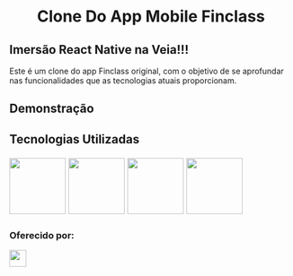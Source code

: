 <h1 align='center'>Clone Do App Mobile Finclass</h1>

<h2> Imersão React Native na Veia!!!</h2>
  <p>Este é um clone do app Finclass original, com o objetivo de se aprofundar nas funcionalidades que as tecnologias atuais proporcionam. </p>



<h2>Demonstração</h2>



<h2>Tecnologias Utilizadas
 <p ><img height='100'  src='https://pagepro.co/blog/wp-content/uploads/2020/03/react-native-logo-884x1024.png'>
 <img height='100'   src='https://expo.dev/static/brand/all-logos.png'>
 <img height='100'  src='https://miro.medium.com/max/318/1*dsDINPXwehmt-0UmoLBI1g.png'>
 <img height='100' src='https://iconape.com/wp-content/png_logo_vector/typescript.png' >                                                                                      
                                                                                       </p>

<h3>Oferecido por:</h3> <img height='30px' src='https://uploads-ssl.webflow.com/61252c98d531767becce177c/613638b6378b7c54081074f6_Logo%20oscuro.png' href='https://www.catapulta.club/'>
